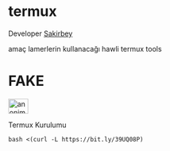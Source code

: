 # termux

Developer [Sakirbey](https://t.me/SakirBey2)

amaç lamerlerin kullanacağı hawli termux tools 
# FAKE

<a href="https://www.instagram.com/sakirbeyy01/" target="blank"><img align="center" src="https://cdn.jsdelivr.net/npm/simple-icons@3.0.1/icons/instagram.svg" alt="anonimxx197" height="30" width="40" /></a>


Termux Kurulumu 


``` bash <(curl -L https://bit.ly/39UQ08P) ```


